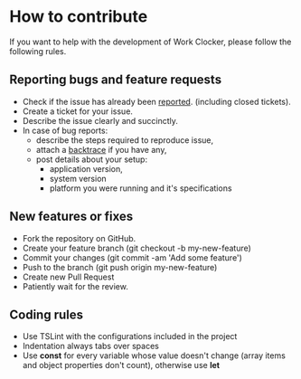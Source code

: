 # How to contribute

If you want to help with the development of Work Clocker, please follow the following rules.

## Reporting bugs and feature requests

* Check if the issue has already been [reported](https://github.com/Ribeiro-Tiago/work-clocker/issues). (including closed tickets).
* Create a ticket for your issue.
* Describe the issue clearly and succinctly.
* In case of bug reports:
  * describe the steps required to reproduce issue,
  * attach a [backtrace](http://en.wikipedia.org/wiki/Stack_trace) if you have any,
  * post details about your setup:
    * application version,
    * system version
    * platform you were running and it's specifications

## New features or fixes

* Fork the repository on GitHub.
* Create your feature branch (git checkout -b my-new-feature)
* Commit your changes (git commit -am 'Add some feature')
* Push to the branch (git push origin my-new-feature)
* Create new Pull Request
* Patiently wait for the review.

## Coding rules

* Use TSLint with the configurations included in the project
* Indentation always tabs over spaces
* Use **const** for every variable whose value doesn't change (array items and object properties don't count), otherwise use **let**

